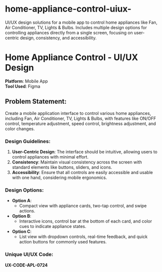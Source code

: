 # home-appliance-control-uiux-
UI/UX design solutions for a mobile app to control home appliances like Fan, Air Conditioner, TV, Lights &amp; Bulbs. Includes multiple design options for controlling appliances directly from a single screen, focusing on user-centric design, consistency, and accessibility.

# Home Appliance Control - UI/UX Design

**Platform**: Mobile App  
**Tool Used**: Figma  

## Problem Statement:
Create a mobile application interface to control various home appliances, including Fan, Air Conditioner, TV, Lights & Bulbs, with features like ON/OFF control, temperature adjustment, speed control, brightness adjustment, and color changes.

### Design Guidelines:
1. **User-Centric Design**: The interface should be intuitive, allowing users to control appliances with minimal effort.
2. **Consistency**: Maintain visual consistency across the screen with standard elements like buttons, sliders, and icons.
3. **Accessibility**: Ensure that all controls are easily accessible and usable with one hand, considering mobile ergonomics.

### Design Options:
- **Option A**: 
  - Compact view with appliance cards, two-tap control, and swipe actions.
- **Option B**: 
  - Interactive icons, control bar at the bottom of each card, and color cues to indicate appliance states.
- **Option C**: 
  - List view with dropdown controls, real-time feedback, and quick action buttons for commonly used features.

### Unique UI/UX Code:
**UX-CODE-APL-0724**

